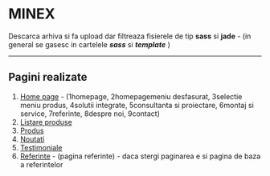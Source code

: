 MINEX
======
Descarca arhiva si fa upload dar filtreaza fisierele de tip **sass** si **jade** - (in general se gasesc in cartelele _**sass**_ si _**template**_ )

----------


Pagini realizate
-------------
1. [Home page](https://rawgit.com/cromozooom/minex/master/home.html) - (1homepage, 2homepagemeniu desfasurat, 3selectie meniu produs, 4solutii integrate, 5consultanta si proiectare, 6montaj si service, 7referinte, 8despre noi, 9contact)
2. [Listare produse](https://rawgit.com/cromozooom/minex/master/categt.html)
3. [Produs](https://rawgit.com/cromozooom/minex/master/prod.html)
4. [Noutati](https://rawgit.com/cromozooom/minex/master/noutati.html)
5. [Testimoniale](https://rawgit.com/cromozooom/minex/master/testimoniale.html)
6. [Referinte](https://rawgit.com/cromozooom/minex/master/referinte.html) - (pagina referinte) - daca stergi paginarea e si pagina de baza a referintelor